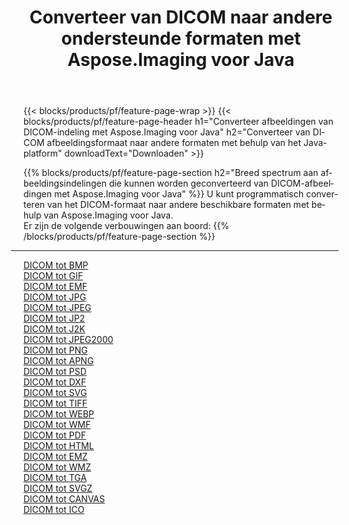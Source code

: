 ﻿---
title: Converteer van DICOM naar andere ondersteunde formaten met Aspose.Imaging voor Java 
weight: 3920
url: /nl/java/conversion/from/dicom 
lang: nl
langdirlevel: 2
locales: zh-hans,ja,it,ru,de,es,fr,nl,id,lt,pl,pt,vi,tr,ko,zh-hant,ar,hi,th,sv,cs,uk,he
description: Aspose.Imaging kan eenvoudig converteren van DICOM naar andere formaten met behulp van het Java-platform
---

{{< blocks/products/pf/feature-page-wrap >}}
{{< blocks/products/pf/feature-page-header h1="Converteer afbeeldingen van DICOM-indeling met Aspose.Imaging voor Java" h2="Converteer van DICOM afbeeldingsformaat naar andere formaten met behulp van het Java-platform" downloadText="Downloaden" >}}


{{% blocks/products/pf/feature-page-section  h2="Breed spectrum aan afbeeldingsindelingen die kunnen worden geconverteerd van DICOM-afbeeldingen met Aspose.Imaging voor Java" %}}
U kunt programmatisch converteren van het DICOM-formaat naar andere beschikbare formaten met behulp van
Aspose.Imaging voor Java.
<br/>
Er zijn de volgende verbouwingen aan boord:
{{% /blocks/products/pf/feature-page-section %}}
<div class="container-fluid productfamilypage bg-gray">
    <div class="convertypes bg-gray agp-content section">
        <div class="container">
		<hr style="margin-left:-20px;"/>
		<div class="row other-converters">
		    <div class='col-md-2 other-converter remove-lp remove-rp'><a href="/imaging/nl/java/conversion/dicom-to-bmp" >DICOM tot BMP</a></div><div class='col-md-2 other-converter remove-lp remove-rp'><a href="/imaging/nl/java/conversion/dicom-to-gif" >DICOM tot GIF</a></div><div class='col-md-2 other-converter remove-lp remove-rp'><a href="/imaging/nl/java/conversion/dicom-to-emf" >DICOM tot EMF</a></div><div class='col-md-2 other-converter remove-lp remove-rp'><a href="/imaging/nl/java/conversion/dicom-to-jpg" >DICOM tot JPG</a></div><div class='col-md-2 other-converter remove-lp remove-rp'><a href="/imaging/nl/java/conversion/dicom-to-jpeg" >DICOM tot JPEG</a></div><div class='col-md-2 other-converter remove-lp remove-rp'><a href="/imaging/nl/java/conversion/dicom-to-jp2" >DICOM tot JP2</a></div><div class='col-md-2 other-converter remove-lp remove-rp'><a href="/imaging/nl/java/conversion/dicom-to-j2k" >DICOM tot J2K</a></div><div class='col-md-2 other-converter remove-lp remove-rp'><a href="/imaging/nl/java/conversion/dicom-to-jpeg2000" >DICOM tot JPEG2000</a></div><div class='col-md-2 other-converter remove-lp remove-rp'><a href="/imaging/nl/java/conversion/dicom-to-png" >DICOM tot PNG</a></div><div class='col-md-2 other-converter remove-lp remove-rp'><a href="/imaging/nl/java/conversion/dicom-to-apng" >DICOM tot APNG</a></div><div class='col-md-2 other-converter remove-lp remove-rp'><a href="/imaging/nl/java/conversion/dicom-to-psd" >DICOM tot PSD</a></div><div class='col-md-2 other-converter remove-lp remove-rp'><a href="/imaging/nl/java/conversion/dicom-to-dxf" >DICOM tot DXF</a></div><div class='col-md-2 other-converter remove-lp remove-rp'><a href="/imaging/nl/java/conversion/dicom-to-svg" >DICOM tot SVG</a></div><div class='col-md-2 other-converter remove-lp remove-rp'><a href="/imaging/nl/java/conversion/dicom-to-tiff" >DICOM tot TIFF</a></div><div class='col-md-2 other-converter remove-lp remove-rp'><a href="/imaging/nl/java/conversion/dicom-to-webp" >DICOM tot WEBP</a></div><div class='col-md-2 other-converter remove-lp remove-rp'><a href="/imaging/nl/java/conversion/dicom-to-wmf" >DICOM tot WMF</a></div><div class='col-md-2 other-converter remove-lp remove-rp'><a href="/imaging/nl/java/conversion/dicom-to-pdf" >DICOM tot PDF</a></div><div class='col-md-2 other-converter remove-lp remove-rp'><a href="/imaging/nl/java/conversion/dicom-to-html" >DICOM tot HTML</a></div><div class='col-md-2 other-converter remove-lp remove-rp'><a href="/imaging/nl/java/conversion/dicom-to-emz" >DICOM tot EMZ</a></div><div class='col-md-2 other-converter remove-lp remove-rp'><a href="/imaging/nl/java/conversion/dicom-to-wmz" >DICOM tot WMZ</a></div><div class='col-md-2 other-converter remove-lp remove-rp'><a href="/imaging/nl/java/conversion/dicom-to-tga" >DICOM tot TGA</a></div><div class='col-md-2 other-converter remove-lp remove-rp'><a href="/imaging/nl/java/conversion/dicom-to-svgz" >DICOM tot SVGZ</a></div><div class='col-md-2 other-converter remove-lp remove-rp'><a href="/imaging/nl/java/conversion/dicom-to-canvas" >DICOM tot CANVAS</a></div><div class='col-md-2 other-converter remove-lp remove-rp'><a href="/imaging/nl/java/conversion/dicom-to-ico" >DICOM tot ICO</a></div>
                </div>
        </div>
    </div>
</div>
<br/>

